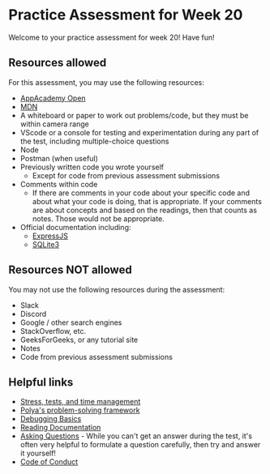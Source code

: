 # Practice Assessment for Week 20

Welcome to your practice assessment for week 20!  Have fun!

## Resources allowed

For this assessment, you may use the following resources:
* [AppAcademy Open]
* [MDN]
* A whiteboard or paper to work out problems/code, but they must be within 
  camera range
* VScode or a console for testing and experimentation during any part of the 
  test, including multiple-choice questions
* Node
* Postman (when useful)
* Previously written code you wrote yourself
  * Except for code from previous assessment submissions
* Comments within code
  * If there are comments in your code about your specific code and about what 
    your code is doing, that is appropriate. If your comments are about concepts 
    and based on the readings, then that counts as notes. Those would not be 
    appropriate.
* Official documentation including:
  * [ExpressJS]
  * [SQLite3]

## Resources NOT allowed

You may not use the following resources during the assessment:
* Slack
* Discord
* Google / other search engines
* StackOverflow, etc.
* GeeksForGeeks, or any tutorial site
* Notes
* Code from previous assessment submissions

## Helpful links

* [Stress, tests, and time management]
* [Polya's problem-solving framework]
* [Debugging Basics]
* [Reading Documentation]
* [Asking Questions] - While you can't get an answer during the test, it's often
  very helpful to formulate a question carefully, then try and answer it
  yourself!
* [Code of Conduct]


[AppAcademy Open]: https://open.appacademy.io/learn
[MDN]: https://developer.mozilla.org/en-US/
[Stress, tests, and time management]: https://open.appacademy.io/learn/student-handbook/code-of-conduct/guide-to-stress--tests--and-time-management
[Polya's problem-solving framework]: https://open.appacademy.io/learn/student-handbook/code-of-conduct/polya-s-problem-solving-framework
[Debugging Basics]: https://open.appacademy.io/learn/student-handbook/code-of-conduct/debugging-basics
[Reading Documentation]: https://open.appacademy.io/learn/student-handbook/code-of-conduct/reading-documentation
[Asking Questions]: https://open.appacademy.io/learn/student-handbook/code-of-conduct/asking-questions
[Code of Conduct]: https://open.appacademy.io/learn/student-handbook/code-of-conduct/code-of-conduct
[ExpressJS]: http://expressjs.com/
[SQLite3]: https://www.sqlite.org/docs.html
